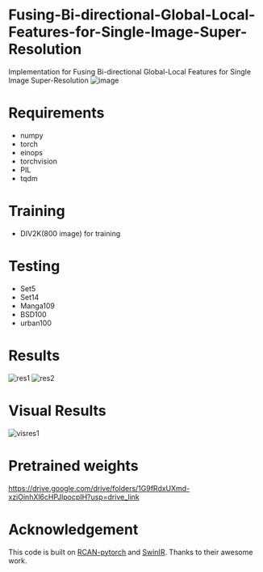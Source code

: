 # Fusing-Bi-directional-Global-Local-Features-for-Single-Image-Super-Resolution
Implementation for Fusing Bi-directional Global-Local Features for Single Image Super-Resolution
![image](https://user-images.githubusercontent.com/28581473/166294554-7a50f5cb-2372-41df-9abd-448109d6eeaa.png)

# Requirements
* numpy
* torch
* einops
* torchvision
* PIL
* tqdm

# Training
* DIV2K(800 image) for training

# Testing
* Set5
* Set14
* Manga109
* BSD100
* urban100

# Results
![res1](https://user-images.githubusercontent.com/28581473/176228498-625f6e7c-154d-4baa-bfa9-3dd0a71875e6.PNG)
![res2](https://user-images.githubusercontent.com/28581473/176228529-82a80fef-1927-486c-b6d4-af0029bf7c15.PNG)

# Visual Results
![visres1](https://user-images.githubusercontent.com/28581473/176228800-af108540-06f8-45fe-b5ea-27a493c8ca22.PNG)

# Pretrained weights
https://drive.google.com/drive/folders/1G9fRdxUXmd-xziOinhXl6cHPJlpocpIH?usp=drive_link

# Acknowledgement
This code is built on [RCAN-pytorch](https://github.com/yjn870/RCAN-pytorch) and [SwinIR](https://github.com/JingyunLiang/SwinIR). Thanks to their awesome work.
